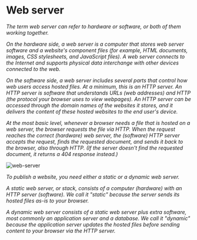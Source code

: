 # Web server 

_The term web server can refer to hardware or software, or both of them working together._

_On the hardware side, a web server is a computer that stores web server software and a website's component files (for example, HTML documents, images, CSS stylesheets, and JavaScript files). A web server connects to the Internet and supports physical data interchange with other devices connected to the web._

_On the software side, a web server includes several parts that control how web users access hosted files. At a minimum, this is an HTTP server. An HTTP server is software that understands URLs (web addresses) and HTTP (the protocol your browser uses to view webpages). An HTTP server can be accessed through the domain names of the websites it stores, and it delivers the content of these hosted websites to the end user's device._

_At the most basic level, whenever a browser needs a file that is hosted on a web server, the browser requests the file via HTTP. When the request reaches the correct (hardware) web server, the (software) HTTP server accepts the request, finds the requested document, and sends it back to the browser, also through HTTP. (If the server doesn't find the requested document, it returns a 404 response instead.)_

![web-server](https://github.com/Tushar98644/UniDocX/assets/107763774/af93dd2d-afea-48a4-acfe-6ca1ae5f8520)

_To publish a website, you need either a static or a dynamic web server._

_A static web server, or stack, consists of a computer (hardware) with an HTTP server (software). We call it "static" because the server sends its hosted files as-is to your browser._

_A dynamic web server consists of a static web server plus extra software, most commonly an application server and a database. We call it "dynamic" because the application server updates the hosted files before sending content to your browser via the HTTP server._
